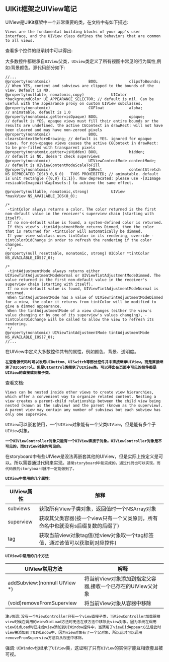 ## UIKit框架之UIView笔记
UIView是UIKit框架中一个非常重要的类，在文档中有如下描述:

`Views are the fundamental building blocks of your app's user interface, and the UIView class defines the behaviors that are common to all views.`

查看多个控件的继承树中可以得出:

大多数控件都继承自`UIView`父类，`UIview`类定义了所有视图中常见的行为属性,例如:背景颜色。源代码部分如下:

```objc
//...
@property(nonatomic)                 BOOL              clipsToBounds;              // When YES, content and subviews are clipped to the bounds of the view. Default is NO.
@property(nullable, nonatomic,copy)            UIColor          *backgroundColor UI_APPEARANCE_SELECTOR; // default is nil. Can be useful with the appearance proxy on custom UIView subclasses.
@property(nonatomic)                 CGFloat           alpha;                      // animatable. default is 1.0
@property(nonatomic,getter=isOpaque) BOOL              opaque;                     // default is YES. opaque views must fill their entire bounds or the results are undefined. the active CGContext in drawRect: will not have been cleared and may have non-zeroed pixels
@property(nonatomic)                 BOOL              clearsContextBeforeDrawing; // default is YES. ignored for opaque views. for non-opaque views causes the active CGContext in drawRect: to be pre-filled with transparent pixels
@property(nonatomic,getter=isHidden) BOOL              hidden;                     // default is NO. doesn't check superviews
@property(nonatomic)                 UIViewContentMode contentMode;                // default is UIViewContentModeScaleToFill
@property(nonatomic)                 CGRect            contentStretch NS_DEPRECATED_IOS(3_0,6_0) __TVOS_PROHIBITED; // animatable. default is unit rectangle {{0,0} {1,1}}. Now deprecated: please use -[UIImage resizableImageWithCapInsets:] to achieve the same effect.

@property(nullable, nonatomic,strong)          UIView           *maskView NS_AVAILABLE_IOS(8_0);

/*
 -tintColor always returns a color. The color returned is the first non-default value in the receiver's superview chain (starting with itself).
 If no non-default value is found, a system-defined color is returned.
 If this view's -tintAdjustmentMode returns Dimmed, then the color that is returned for -tintColor will automatically be dimmed.
 If your view subclass uses tintColor in its rendering, override -tintColorDidChange in order to refresh the rendering if the color changes.
 */
@property(null_resettable, nonatomic, strong) UIColor *tintColor NS_AVAILABLE_IOS(7_0);

/*
 -tintAdjustmentMode always returns either UIViewTintAdjustmentModeNormal or UIViewTintAdjustmentModeDimmed. The value returned is the first non-default value in the receiver's superview chain (starting with itself).
 If no non-default value is found, UIViewTintAdjustmentModeNormal is returned.
 When tintAdjustmentMode has a value of UIViewTintAdjustmentModeDimmed for a view, the color it returns from tintColor will be modified to give a dimmed appearance.
 When the tintAdjustmentMode of a view changes (either the view's value changing or by one of its superview's values changing), -tintColorDidChange will be called to allow the view to refresh its rendering.
 */
@property(nonatomic) UIViewTintAdjustmentMode tintAdjustmentMode NS_AVAILABLE_IOS(7_0);
//...
```
在UIView中定义大多数控件共有的属性，例如颜色、背景、透明度。

**`在查看源代码时可以发现UIButton、UISwitch等部分控件并未直接继承UIView，而是直接继承了UIControl。但是UIControl类继承了UIView类。可以得出在页面中可见的控件都是UIView的直接或间接子类。`**

查看文档:

`Views can be nested inside other views to create view hierarchies, which offer a convenient way to organize related content. Nesting a view creates a parent-child relationship between the child view being nested (known as the subview) and the parent (known as the superview). A parent view may contain any number of subviews but each subview has only one superview. `

`UIView`可以嵌套使用，一个`UIView`对象能有一个父类`UIView`，但是能有多个子`UIView`对象。

**`一个UIViewController对象只能有一个UIView直接子对象。UIViewController对象是不可见的，而UIView对象时可见的。`**

在storyboard中有些UIView是没法再嵌套其他的UIView，但是实际上按定义是可以。所以需要通过代码来实现。`通常storyboard中能完成的，通过代码也可以实现。而代码做的storyboard就不一定能做到了。`

**`UIView中常用的几个属性`**:

UIView属性 | 解释
------ | -------
subviews | 获取所有View子类对象，返回值时一个NSArray对象
superview | 获取其父类容器(按一个view只有一个父类原则，所有命名中也就没有s后缀复数的后缀了)
tag | 获取当前view对象tag值(给view对象取一个tag标签值，通过该值可以获取到对应控件)

**`UIView中常用的几个方法`**

UIView常用方法 | 解释
------|------
addSubview:(nonnull UIView *) | 将当前View对象添加到指定父容器,接收一个已存在的UIView父对象
(void)removeFromSuperview | 将当前View对象从容器中移除

**`注:`**`强调:没有一个ViewController只有一个view直接子类，当ViewController加载器根view时候在调用的viewDidLoad方法时无法在该方法中移除此view对象。因为系统在调用viewDidLoad时还未给view添加到UIWindow控件中，当调用了viewDidAppear方法后此时view被添加到了UIWindow中，因为view对象有了一个父对象，所以此时可以调用removeFromSuperview方法将从视图中移除。`

强调: `UIWindow`也继承了`UIView`类，这证明了只有`UIView`的实例才能互相嵌套且被可视。

